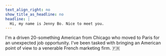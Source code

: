 ```yaml
---
text_align_right: no
show_title_as_headline: no
headline: |
  Hi, my name is Jenny Bo. Nice to meet you.
---
```


<!-- this is a subheadline -->
I'm a driven 20-something American from Chicago who moved to Paris for an unexpected job opportunity. I've been tasked with bringing an American point of view to a venerable French marketing firm. :fr:
